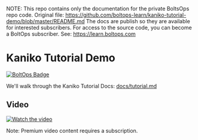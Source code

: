 <!-- note marker start -->
NOTE: This repo contains only the documentation for the private BoltsOps repo code.
Original file: https://github.com/boltops-learn/kaniko-tutorial-demo/blob/master/README.md
The docs are publish so they are available for interested subscribers.
For access to the source code, you can become a BoltOps subscriber.
See: https://learn.boltops.com

<!-- note marker end -->

# Kaniko Tutorial Demo

[![BoltOps Badge](https://img.boltops.com/boltops/badges/boltops-badge.png)](https://www.boltops.com)

We'll walk through the Kaniko Tutorial Docs: [docs/tutorial.md](https://github.com/GoogleContainerTools/kaniko/blob/master/docs/tutorial.md)

## Video

[![Watch the video](https://uploads-learn.boltops.com/ac7hf4wh6qjrtxay88htvlskgwjb)](https://learn.boltops.com/courses/gke-kubernetes/lessons/kaniko-getting-started-tutorial-demo)

Note: Premium video content requires a subscription.
